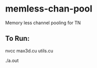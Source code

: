 # memless-chan-pool
Memory less channel pooling for TN

## To Run: 

nvcc max3d.cu utils.cu

 
./a.out
